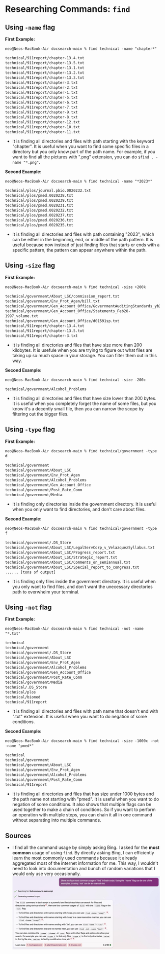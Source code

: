 # Researching Commands: `find`

## Using `-name` flag
**First Example:**
```
neo@Neos-MacBook-Air docsearch-main % find technical -name "chapter*"
```
```
technical/911report/chapter-13.4.txt
technical/911report/chapter-13.5.txt
technical/911report/chapter-13.1.txt
technical/911report/chapter-13.2.txt
technical/911report/chapter-13.3.txt
technical/911report/chapter-3.txt
technical/911report/chapter-2.txt
technical/911report/chapter-1.txt
technical/911report/chapter-5.txt
technical/911report/chapter-6.txt
technical/911report/chapter-7.txt
technical/911report/chapter-9.txt
technical/911report/chapter-8.txt
technical/911report/chapter-12.txt
technical/911report/chapter-10.txt
technical/911report/chapter-11.txt
```
- It is finding all directories and files with path starting with the keyword "chapter". It is useful when you want to find some specific files in a directory but you only know part of the path name. For example, if you want to find all the pictures with ".png" extension, you can do `$find . -name "*.png"`.

**Second Example:**
```
neo@Neos-MacBook-Air docsearch-main % find technical -name "*2023*"
```
```
technical/plos/journal.pbio.0020232.txt
technical/plos/pmed.0020238.txt
technical/plos/pmed.0020239.txt
technical/plos/pmed.0020231.txt
technical/plos/pmed.0020232.txt
technical/plos/pmed.0020237.txt
technical/plos/pmed.0020236.txt
technical/plos/pmed.0020235.txt
```
- It is finding all directories and files with path containing "2023", which can be either in the beginning, end, or middle of the path pattern. It is useful because now instead of just finding files that starts or ends with a specific pattern, the pattern can appear anywhere within the path.

## Using `-size` flag
**First Example:**
```
neo@Neos-MacBook-Air docsearch-main % find technical -size +200k
```
```
technical/government/About_LSC/commission_report.txt
technical/government/Env_Prot_Agen/bill.txt
technical/government/Gen_Account_Office/GovernmentAuditingStandards_yb2002ed.txt
technical/government/Gen_Account_Office/Statements_Feb28-1997_volume.txt
technical/government/Gen_Account_Office/d01591sp.txt
technical/911report/chapter-13.4.txt
technical/911report/chapter-13.5.txt
technical/911report/chapter-3.txt
```
- It is finding all directories and files that have size more than 200 kilobytes. It is usefule when you are trying to figure out what files are taking up so much space in your storage. You can filter them out in this way.

**Second Example:**
```
neo@Neos-MacBook-Air docsearch-main % find technical -size -200c
```
```
technical/government/Alcohol_Problems
```
- It is finding all directories and files that have size lower than 200 bytes. It is useful when you completely forget the name of some files, but you know it's a decently small file, then you can narrow the scope by filtering out the bigger files.

## Using `-type` flag
**First Example:**
```
neo@Neos-MacBook-Air docsearch-main % find technical/government -type d
```
```
technical/government
technical/government/About_LSC
technical/government/Env_Prot_Agen
technical/government/Alcohol_Problems
technical/government/Gen_Account_Office
technical/government/Post_Rate_Comm
technical/government/Media
```
- It is finding only directories inside the government directory. It is useful when you only want to find directories, and don't care about files.

**Second Example:**
```
neo@Neos-MacBook-Air docsearch-main % find technical/government -type f
```
```
technical/government/.DS_Store
technical/government/About_LSC/LegalServCorp_v_VelazquezSyllabus.txt
technical/government/About_LSC/Progress_report.txt
technical/government/About_LSC/Strategic_report.txt
technical/government/About_LSC/Comments_on_semiannual.txt
technical/government/About_LSC/Special_report_to_congress.txt
...... [tons of output]
```
- It is finding only files inside the government directory. It is useful when you only want to find files, and don't want the unecessary directories path to overwhelm your terminal.

## Using `-not` flag
**First Example:**
```
neo@Neos-MacBook-Air docsearch-main % find technical -not -name "*.txt"
```
```
technical
technical/government
technical/government/.DS_Store
technical/government/About_LSC
technical/government/Env_Prot_Agen
technical/government/Alcohol_Problems
technical/government/Gen_Account_Office
technical/government/Post_Rate_Comm
technical/government/Media
technical/.DS_Store
technical/plos
technical/biomed
technical/911report
```
- It is finding all directories and files with path name that doesn't end with ".txt" extension. It is useful when you want to do negation of some conditions.

**Second Example:**
```
neo@Neos-MacBook-Air docsearch-main % find technical -size -1000c -not -name "pmed*"
```
```
technical
technical/government
technical/government/About_LSC
technical/government/Env_Prot_Agen
technical/government/Alcohol_Problems
technical/government/Post_Rate_Comm
technical/911report
```
- It is finding all directories and files that has size under 1000 bytes and the path name not starting with "pmed". It is useful when you want to do negation of some conditions. It also shows that multiple flags can be used together to make a chain of conditions. So if you want to perform an operation with multiple steps, you can chain it all in one command without separating into multiple commands.

## Sources
- I find all the command usage by simply asking Bing. I asked for the **most common** usage of using `find`. By directly asking Bing, I can efficiently learn the most commonly used commands because it already aggregated most of the internet information for me. This way, I wouldn't need to look into documentation and bunch of random variations that I would only use very occasionally.
![Image](images/sources/bing.png)